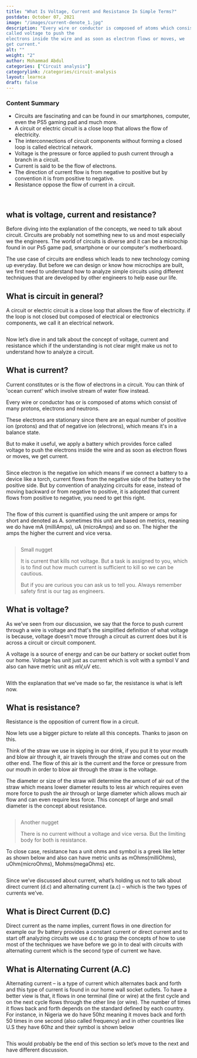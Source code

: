 ```yaml
---
title: "What Is Voltage, Current and Resistance In Simple Terms?"
postdate: October 07, 2021
image: "/images/current-denote_1.jpg"
description: "Every wire or conductor is composed of atoms which consist of many protons, electrons and neutrons. These electrons are stationary and in order to make them move we apply a battery which provides force
called voltage to push the
electrons inside the wire and as soon as electron flows or moves, we
get current."
alt: ""
weight: "2"
author: Mohammad Abdul
categories: ["Circuit analysis"]
categorylink: /categories/circuit-analysis
layout: learnca
draft: false
---
```


<div class="content-summary">
<h3>Content Summary</h3>
<ul>
<li>
<span class="text-emphasis">Circuits</span> are fascinating and can be found in our smartphones,
computer, even the PS5 gaming pad and much more.
</li>
<li>
<span class="text-emphasis">A circuit</span> or electric circuit is a close loop that allows the flow
of electricity.
</li>
<li>
The interconnections of circuit components without forming a
closed loop is called <span class="text-emphasis">electrical network</span>.
</li>
<li>
<span class="text-emphasis">Voltage</span> is the pressure or force applied to push current through a
branch in a circuit.
</li>
<li><span class="text-emphasis">Current</span> is said to be the flow of electrons.</li>
<li>
The <span class="text-emphasis">direction of current</span> flow is from negative to positive but by
convention it is from positive to negative.
</li>
<li> <span class="text-emphasis">Resistance</span> oppose the flow of current in a circuit.</li>
</ul>
</div>
<br>
<div class="content">
<h2>what is voltage, current and resistance?</h2>
<p>
Before diving into the explanation of the concepts, we need to talk
about circuit. Circuits are probably not something new to us and
most especially we the engineers. The world of circuits is diverse
and it can be a microchip found in our Ps5 game pad, smartphone or
our computer's motherboard.
</p>
<p>
The use case of circuits are endless which leads to new technology
coming up everyday. But before we can design or know how microchips
are built, we first need to understand how to analyze simple
circuits using different techniques that are developed by other
engineers to help ease our life.
</p>
<h2>What is circuit in general?</h2>
<p>
<span class="text-emphasis">A circuit or electric circuit</span> is
a close loop that allows the flow of electricity. if the loop is not
closed but composed of electrical or electronics components, we call
it an <span class="text-italics">electrical network</span>.
</p>
<img src="/images/closelool-openloop_1.jpg" alt="" />
<p>
Now let’s dive in and talk about the concept of voltage, current and
resistance which if the understanding is not clear might make us not
to understand how to analyze a circuit.
</p>
<h2>What is current?</h2>
<p>
<span class="text-emphasis">Current</span> constitutes or is the
flow of electrons in a circuit. You can think of 'ocean current'
which involve stream of water flow instead.
</p>

<p>
Every wire or conductor has or is composed of atoms which consist of
many protons, electrons and neutrons.
</p>
<p>
 These electrons are stationary
since there are an equal number of positive ion (protons) and that
of negative ion (electrons), which means it's in a balance state.

</p>
<p>But to make it useful, we apply a battery which provides force
called <span class="text-italics">voltage</span> to push the
electrons inside the wire and as soon as electron flows or moves, we
get current.</p>
<img src="/images/electron-wire_1.jpg" alt="" />
<p>
Since electron is the negative ion which means if we connect a
battery to a device like a torch, current flows from the negative
side of the battery to the positive side. But by convention of
analyzing circuits for ease, instead of moving backward or from
negative to positive, it is adopted that current flows from positive
to negative, you need to get this right.
</p>
<img src="/images/current-denote_1.jpg" alt="" />
<p>
The flow of this current is quantified using the unit ampere or amps
for short and denoted as A. sometimes this unit are based on
metrics, meaning we do have mA (milliAmps), uA (microAmps) and so
on. The higher the amps the higher the current and vice versa.
</p>
<img src="/images/metriccurrent_2.jpg" alt="" />
<blockquote class="blockquote">
<p class="little-nugget">Small nugget</p>
<p class="quote-text">
It is current that kills not voltage. But a task is assigned to
you, which is to find out how much current is sufficient to kill
so we can be cautious.
</p>
<p class="quote-text">
But if you are curious you can ask us to tell you. Always remember
safety first is our tag as engineers.
</p>
</blockquote>
<h2>What is voltage?</h2>
<p>
As we've seen from our discussion, we say that the force to push
current through a wire is voltage and that's the simplified
definition of what voltage is because, voltage doesn't move through
a circuit as current does but it is across a circuit or circuit
component.
</p>
<p>
A voltage is a source of energy and can be our battery or socket
outlet from our home. Voltage has unit just as current which is volt
with a symbol V and also can have metric unit as mV,uV etc.
</p>
<img src="/images/unitvolt_4.jpg" alt="" />
<p>
With the explanation that we've made so far, the resistance is what
is left now.
</p>
<h2>What is resistance?</h2>
<p>
<span class="text-emphasis">Resistance</span> is the opposition of
current flow in a circuit.
</p>
<p>
Now lets use a bigger picture to relate all this concepts.
<span class="text-italics">Thanks to jason on this.</span>
</p>
<p>
Think of the straw we use in sipping in our drink, if you put it to
your mouth and blow air through it, air travels through the straw
and comes out on the other end. The flow of this air is the current
and the force or pressure from our mouth in order to blow air
through the straw is the voltage.
</p>
<p>
The diameter or size of the straw will determine the amount of air
out of the straw which means lower diameter results to less air
which requires even more force to push the air through or large
diameter which allows much air flow and can even require less force.
This concept of large and small diameter is the concept about
resistance.
</p>
<img src="/images/resisitance_1.jpg" alt="" />

<blockquote class="blockquote">
<p class="little-nugget">Another nugget</p>
<p class="quote-text">
There is no current without a voltage and vice versa. But the
limiting body for both is resistance.
</p>
</blockquote>
<p>
To close case, <span class="text-italics">resistance </span> has a
unit ohms and symbol is a greek like letter as shown below and also
can have metric units as mOhms(milliOhms), uOhm(microOhms),
Mohms(megaOhms) etc.
</p>
<img src="/images/unitohms_1.jpg" alt="" />
<p>
Since we’ve discussed about current, what’s holding us not to talk
about direct current (d.c) and alternating current (a.c) – which is
the two types of currents we’ve.
</p>
<h2>What is Direct Current (D.C)</h2>
<p>
<span class="text-emphasis"> Direct current</span> as the name
implies, current flows in one direction for example our 9v battery
provides a constant current or direct current and to start off
analyzing circuits we use d.c to grasp the concepts of how to use
most of the techniques we have before we go in to deal with circuits
with alternating current which is the second type of current we
have.
</p>
<h2>What is Alternating Current (A.C)</h2>
<p>
<span class="text-emphasis">Alternating current</span> – is a type
of current which alternates back and forth and this type of current
is found in our home wall socket outlets. To have a better view is
that, it flows in one terminal (line or wire) at the first cycle and
on the next cycle flows through the other line (or wire). The number
of times it flows back and forth depends on the standard defined by
each country. For instance, in Nigeria we do have 50hz meaning it
moves back and forth 50 times in one second (also called frequency)
and in other countries like U.S they have 60hz and their symbol is
shown below
</p>
<img src="/images/dcac_2.jpg" alt="" />
<p>
This would probably be the end of this section so let’s move to the
next and have different discussion.
</p>
</div>
